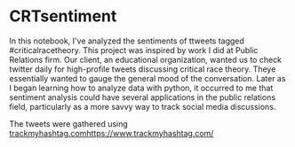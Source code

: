 # CRTsentiment
In this notebook, I've analyzed the sentiments of ttweets tagged #criticalracetheory. This project was inspired by work I did at Public Relations firm. Our client, an educational organization, wanted us to check twitter daily for high-profile tweets discussing critical race theory. Theye essentially wanted to gauge the general mood of the conversation. Later as I began learning how to analyze data with python, it occurred to me that sentiment analysis could have several applications in the public relations field, particularly as a more savvy way to track social media discussions.


The tweets were gathered using [trackmyhashtag.com](https://www.trackmyhashtag.com/)https://www.trackmyhashtag.com/ 
